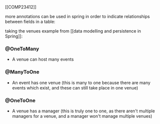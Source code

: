 [[COMP23412]]

more annotations can be used in spring in order to indicate relationships between fields in a table:

taking the venues example from [[data modelling and persistence in Spring]]:

### @OneToMany
- A venue can host many events

### @ManyToOne
- An event has one venue (this is many to one because there are many events which exist, and these can still take place in one venue)

### @OneToOne
- A venue has a manager (this is truly one to one, as there aren't multiple managers for a venue, and a manager won't manage multiple venues)